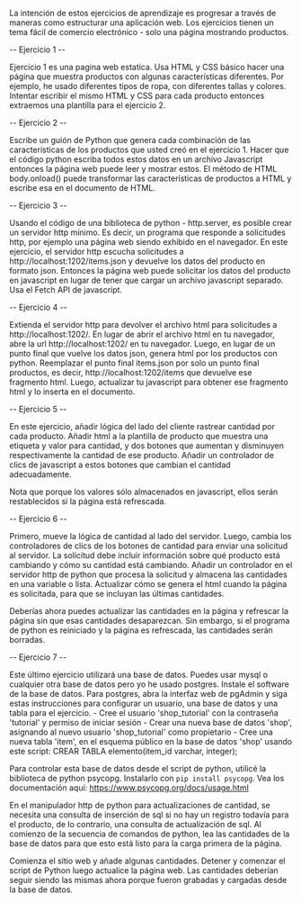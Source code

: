 La intención de estos ejercicios de aprendizaje es progresar a través de maneras como estructurar una aplicación web. Los ejercicios tienen un tema fácil de comercio electrónico - solo una página mostrando productos.


-- Ejercicio 1 --

Ejercicio 1 es una pagina web estatica. Usa HTML y CSS básico hacer una página que muestra productos con algunas características diferentes. Por ejemplo, he usado diferentes tipos de ropa, con diferentes tallas y colores. Intentar escribir el mismo HTML y CSS para cada producto entonces extraemos una plantilla para el ejercicio 2.


-- Ejercicio 2 --

Escribe un guión de Python que genera cada combinación de las características de los productos que usted creó en el ejercicio 1. Hacer que el código python escriba todos estos datos en un archivo Javascript entonces la página web puede leer y mostrar estos. El método de HTML body.onload() puede transformar las características de productos a HTML y escribe esa en el documento de HTML.


-- Ejercicio 3 --

Usando el código de una biblioteca de python - http.server, es posible crear un servidor http mínimo. Es decir, un programa que responde a solicitudes http, por ejemplo una página web siendo exhibido en el navegador. En este ejercicio, el servidor http escucha solicitudes a http://localhost:1202/items.json y devuelve los datos del producto en formato json. Entonces la página web puede solicitar los datos del producto en javascript en lugar de tener que cargar un archivo javascript separado. Usa el Fetch API de javascript.


-- Ejercicio 4 --

Extienda el servidor http para devolver el archivo html para solicitudes a http://localhost:1202/. En lugar de abrir el archivo html en tu navegador, abre la url http://localhost:1202/ en tu navegador. Luego, en lugar de un punto final que vuelve los datos json, genera html por los productos con python. Reemplazar el punto final items.json por solo un punto final productos, es decir,  http://localhost:1202/items que devuelve ese fragmento html. Luego, actualizar tu javascript para obtener ese fragmento html y lo inserta en el documento.


-- Ejercicio 5 --

En este ejercicio, añadir lógica del lado del cliente rastrear cantidad por cada producto. Añadir html a la plantilla de producto que muestra una etiqueta y valor para cantidad, y dos botones que aumentan y disminuyen respectivamente la cantidad de ese producto. Añadir un controlador de clics de javascript a estos botones que cambian el cantidad adecuadamente.

Nota que porque los valores sólo almacenados en javascript, ellos serán restablecidos si la página está refrescada.


-- Ejercicio 6 --

Primero, mueve la lógica de cantidad al lado del servidor. Luego, cambia los controladores de clics de los botones de cantidad para enviar una solicitud al servidor. La solicitud debe incluir información sobre qué producto está cambiando y cómo su cantidad está cambiando. Añadir un controlador en el servidor http de python que procesa la solicitud y almacena las cantidades en una variable o lista. Actualizar cómo se genera el html cuando la página es solicitada, para que se incluyan las últimas cantidades.

Deberías ahora puedes actualizar las cantidades en la página y refrescar la página sin que esas cantidades desaparezcan. Sin embargo, si el programa de python es reiniciado y la página es refrescada, las cantidades serán borradas.


-- Ejercicio 7 --

Este último ejercicio utilizará una base de datos. Puedes usar mysql o cualquier otra base de datos pero yo he usado postgres. Instale el software de la base de datos. Para postgres, abra la interfaz web de pgAdmin y siga estas instrucciones para configurar un usuario, una base de datos y una tabla para el ejercicio.
     - Cree el usuario 'shop_tutorial' con la contraseña 'tutorial' y permiso de iniciar sesión
     - Crear una nueva base de datos 'shop', asignando al nuevo usuario 'shop_tutorial' como propietario
     - Cree una nueva tabla 'item', en el esquema público en la base de datos 'shop' usando este script: CREAR TABLA elemento(item_id varchar, integer);

Para controlar esta base de datos desde el script de python, utilicé la biblioteca de python psycopg. Instalarlo con `pip install psycopg`. Vea los documentación aquí: https://www.psycopg.org/docs/usage.html

En el manipulador http de python para actualizaciones de cantidad, se necesita una consulta de inserción de sql si no hay un registro todavía para el producto, de lo contrario, una consulta de actualización de sql. Al comienzo de la secuencia de comandos de python, lea las cantidades de la base de datos para que esto está listo para la carga primera de la página.

Comienza el sitio web y añade algunas cantidades. Detener y comenzar el script de Python luego actualice la página web. Las cantidades deberían seguir siendo las mismas ahora porque fueron grabadas y cargadas desde la base de datos.
